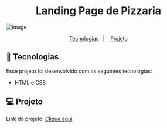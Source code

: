 
<h1 align="center"> Landing Page de Pizzaria </h1>

![image](https://github.com/user-attachments/assets/62b222b2-5c93-4311-9ccd-67b5d5f72189)



<p align="center">
  <a href="#-tecnologias">Tecnologias</a>&nbsp;&nbsp;&nbsp;|&nbsp;&nbsp;&nbsp;
  <a href="#-projeto">Projeto</a>

<br>

## 🚀 Tecnologias

Esse projeto foi desenvolvido com as seguintes tecnologias:

- HTML e CSS


## 💻 Projeto

<p>Link do projeto: <a href="https://moisesbarsoti.github.io/landingPage-Pizzaria/">Clique aqui</a><p>
